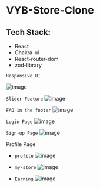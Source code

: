 # VYB-Store-Clone
 
## Tech Stack:
   - React
   - Chakra-ui
   - React-router-dom
   - zod-library

`Responsive UI`

![image](https://github.com/user-attachments/assets/89268072-d447-44d6-87a7-043db23b5056)


`Slider Feature`
![image](https://github.com/user-attachments/assets/fab64055-b3a6-4b68-a123-21b11777e561)

`FAQ in the footer`
![image](https://github.com/user-attachments/assets/a2d8c31e-7346-41d2-957c-da5c0e2d2813)

`Login Page`
![image](https://github.com/user-attachments/assets/c8c0f6a3-028f-46ac-8ff6-8a91c6e61113)

`Sign-up Page`
![image](https://github.com/user-attachments/assets/9b554989-001c-4aac-8383-abe531f22ae1)

Profile Page
  - `profile`
  ![image](https://github.com/user-attachments/assets/12c7e9bc-af55-48eb-b87e-1f154d2f441a)

  - `my-store`
  ![image](https://github.com/user-attachments/assets/a36c88c4-0e07-4bd7-b3e9-ae5067a8977a)

  - `Earning`
  ![image](https://github.com/user-attachments/assets/9a2c9d1f-cddd-48a9-aeaf-7c7cac25b738)

  







